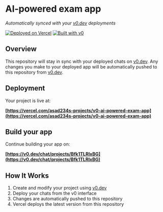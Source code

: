 # AI-powered exam app

*Automatically synced with your [v0.dev](https://v0.dev) deployments*

[![Deployed on Vercel](https://img.shields.io/badge/Deployed%20on-Vercel-black?style=for-the-badge&logo=vercel)](https://vercel.com/asad234s-projects/v0-ai-powered-exam-app)
[![Built with v0](https://img.shields.io/badge/Built%20with-v0.dev-black?style=for-the-badge)](https://v0.dev/chat/projects/Bfk1TLRIxBG)

## Overview

This repository will stay in sync with your deployed chats on [v0.dev](https://v0.dev).
Any changes you make to your deployed app will be automatically pushed to this repository from [v0.dev](https://v0.dev).

## Deployment

Your project is live at:

**[https://vercel.com/asad234s-projects/v0-ai-powered-exam-app](https://vercel.com/asad234s-projects/v0-ai-powered-exam-app)**

## Build your app

Continue building your app on:

**[https://v0.dev/chat/projects/Bfk1TLRIxBG](https://v0.dev/chat/projects/Bfk1TLRIxBG)**

## How It Works

1. Create and modify your project using [v0.dev](https://v0.dev)
2. Deploy your chats from the v0 interface
3. Changes are automatically pushed to this repository
4. Vercel deploys the latest version from this repository
